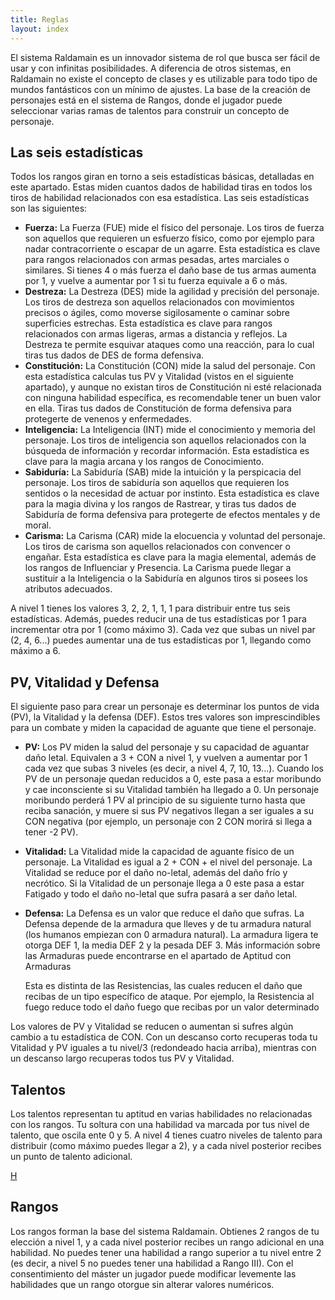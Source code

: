 ```yaml
---
title: Reglas
layout: index
---
```


El sistema Raldamain es un innovador sistema de rol que busca ser fácil de usar y con infinitas posibilidades. A diferencia de otros sistemas, en Raldamain no existe el concepto de clases y es utilizable para todo tipo de mundos fantásticos con un mínimo de ajustes. La base de la creación de personajes está en el sistema de Rangos, donde el jugador puede seleccionar varias ramas de talentos para construir un concepto de personaje. 

## Las seis estadísticas

Todos los rangos giran en torno a seis estadísticas básicas, detalladas en este apartado. Estas miden cuantos dados de habilidad tiras en todos los tiros de habilidad relacionados con esa estadística. Las seis estadísticas son las siguientes:

- **Fuerza:** La Fuerza (FUE) mide el físico del personaje. Los tiros de fuerza son aquellos que requieren un esfuerzo físico, como por ejemplo para nadar contracorriente o escapar de un agarre. Esta estadística es clave para rangos relacionados con armas pesadas, artes marciales o similares. Si tienes 4 o más fuerza el daño base de tus armas aumenta por 1, y vuelve a aumentar por 1 si tu fuerza equivale a 6 o más.
- **Destreza:** La Destreza (DES) mide la agilidad y precisión del personaje. Los tiros de destreza son aquellos relacionados con movimientos precisos o ágiles, como moverse sigilosamente o caminar sobre superficies estrechas. Esta estadística es clave para rangos relacionados con armas ligeras, armas a distancia y reflejos. La Destreza te permite esquivar ataques como una reacción, para lo cual tiras tus dados de DES de forma defensiva. 
- **Constitución:** La Constitución (CON) mide la salud del personaje. Con esta estadística calculas tus PV y Vitalidad (vistos en el siguiente apartado), y aunque no existan tiros de Constitución ni esté relacionada con ninguna habilidad específica, es recomendable tener un buen valor en ella. Tiras tus dados de Constitución de forma defensiva para protegerte de venenos y enfermedades.
- **Inteligencia:** La Inteligencia (INT) mide el conocimiento y memoria del personaje. Los tiros de inteligencia son aquellos relacionados con la búsqueda de información y recordar información. Esta estadística es clave para la magia arcana y los rangos de Conocimiento.
- **Sabiduría:** La Sabiduría (SAB) mide la intuición y la perspicacia del personaje. Los tiros de sabiduría son aquellos que requieren los sentidos o la necesidad de actuar por instinto. Esta estadística es clave para la magia divina y los rangos de Rastrear, y tiras tus dados de Sabiduría de forma defensiva para protegerte de efectos mentales y de moral.
- **Carisma:** La Carisma (CAR) mide la elocuencia y voluntad del personaje. Los tiros de carisma son aquellos relacionados con convencer o engañar. Esta estadística es clave para la magia elemental, además de los rangos de Influenciar y Presencia. La Carisma puede llegar a sustituir a la Inteligencia o la Sabiduría en algunos tiros si posees los atributos adecuados.

A nivel 1 tienes los valores 3, 2, 2, 1, 1, 1 para distribuir entre tus seis estadísticas. Además, puedes reducir una de tus estadísticas por 1 para incrementar otra por 1 (como máximo 3). Cada vez que subas un nivel par (2, 4, 6...) puedes aumentar una de tus estadísticas por 1, llegando como máximo a 6.

## PV, Vitalidad y Defensa

El siguiente paso para crear un personaje es determinar los puntos de vida (PV), la Vitalidad y la defensa (DEF). Estos tres valores son imprescindibles para un combate y miden la capacidad de aguante que tiene el personaje.

- **PV:** Los PV miden la salud del personaje y su capacidad de aguantar daño letal. Equivalen a 3 + CON a nivel 1, y vuelven a aumentar por 1 cada vez que subas 3 niveles (es decir, a nivel 4, 7, 10, 13...). Cuando los PV de un personaje quedan reducidos a 0, este pasa a estar moribundo y cae inconsciente si su Vitalidad también ha llegado a 0. Un personaje moribundo perderá 1 PV al principio de su siguiente turno hasta que reciba sanación, y muere si sus PV negativos llegan a ser iguales a su CON negativa (por ejemplo, un personaje con 2 CON morirá si llega a tener -2 PV). 

- **Vitalidad:** La Vitalidad mide la capacidad de aguante físico de un personaje. La Vitalidad es igual a 2 + CON + el nivel del personaje. La Vitalidad se reduce por el daño no-letal, además del daño frío y necrótico. Si la Vitalidad de un personaje llega a 0 este pasa a estar Fatigado y todo el daño no-letal que sufra pasará a ser daño letal. 

- **Defensa:** La Defensa es un valor que reduce el daño que sufras. La Defensa depende de la armadura que lleves y de tu armadura natural (los humanos empiezan con 0 armadura natural). La armadura ligera te otorga DEF 1, la media DEF 2 y la pesada DEF 3. Más información sobre las Armaduras puede encontrarse en el apartado de Aptitud con Armaduras

  Esta es distinta de las Resistencias, las cuales reducen el daño que recibas de un tipo específico de ataque. Por ejemplo, la Resistencia al fuego reduce todo el daño fuego que recibas por un valor determinado

Los valores de PV y Vitalidad se reducen o aumentan si sufres algún cambio a tu estadística de CON. Con un descanso corto recuperas toda tu Vitalidad y PV iguales a tu nivel/3 (redondeado hacia arriba), mientras con un descanso largo recuperas todos tus PV y Vitalidad.

## Talentos

Los talentos representan tu aptitud en varias habilidades no relacionadas con los rangos. Tu soltura con una habilidad va marcada por tus nivel de talento, que oscila ente 0 y 5. A nivel 4 tienes cuatro niveles de talento para distribuir (como máximo puedes llegar a 2), y a cada nivel posterior recibes un punto de talento adicional.

<u>H</u>

## Rangos

Los rangos forman la base del sistema Raldamain. Obtienes 2 rangos de tu elección a nivel 1, y a cada nivel posterior recibes un rango adicional en una habilidad. No puedes tener una habilidad a rango superior a tu nivel entre 2 (es decir, a nivel 5 no puedes tener una habilidad a Rango III). Con el consentimiento del máster un jugador puede modificar levemente las habilidades que un rango otorgue sin alterar valores numéricos.